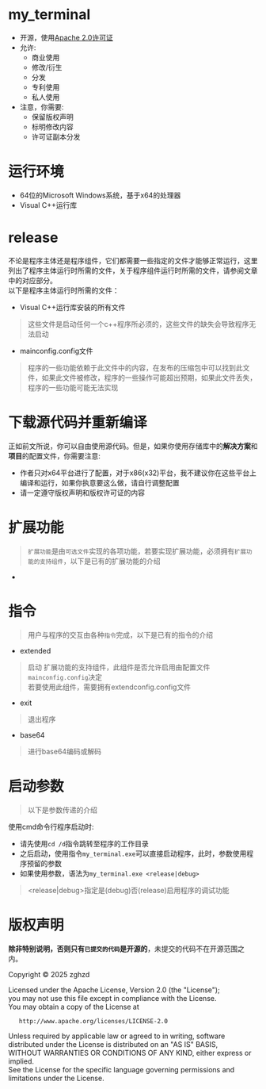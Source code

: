 ﻿# my_terminal
- 开源，使用[Apache 2.0许可证](https://github.com/zghzd/my_terminal/blob/master/LICENSE.txt)  
- 允许:  
  - 商业使用  
  - 修改/衍生  
  - 分发  
  - 专利使用  
  - 私人使用  
- 注意，你需要:
  - 保留版权声明  
  - 标明修改内容  
  - 许可证副本分发
# 运行环境  
- 64位的Microsoft Windows系统，基于x64的处理器  
- Visual C++运行库  
# release  
不论是程序主体还是程序组件，它们都需要一些指定的文件才能够正常运行，这里列出了程序主体运行时所需的文件，关于程序组件运行时所需的文件，请参阅文章中的对应部分。  
以下是程序主体运行时所需的文件：

- Visual C++运行库安装的所有文件  
> 这些文件是启动任何一个c++程序所必须的，这些文件的缺失会导致程序无法启动  

- mainconfig.config文件
> 程序的一些功能依赖于此文件中的内容，在发布的压缩包中可以找到此文件，如果此文件被修改，程序的一些操作可能超出预期，如果此文件丢失，程序的一些功能可能无法实现  

# 下载源代码并重新编译  
正如前文所说，你可以自由使用源代码。但是，如果你使用存储库中的**解决方案**和**项目**的配置文件，你需要注意:  
- 作者只对x64平台进行了配置，对于x86(x32)平台，我不建议你在这些平台上编译和运行，如果你执意要这么做，请自行调整配置  
- 请一定遵守版权声明和版权许可证的内容  
# 扩展功能  
> `扩展功能`是由`可选文件`实现的各项功能，若要实现扩展功能，必须拥有`扩展功能的支持组件`，以下是已有的扩展功能的介绍  

- 
>

# 指令  
> 用户与程序的交互由各种`指令`完成，以下是已有的指令的介绍  

- extended  
> 启动 扩展功能的支持组件，此组件是否允许启用由配置文件`mainconfig.config`决定  
> 若要使用此组件，需要拥有extendconfig.config文件  

- exit  
> 退出程序

- base64
> 进行base64编码或解码

# 启动参数  
> 以下是参数传递的介绍  

使用cmd命令行程序启动时:
  - 请先使用`cd /d`指令跳转至程序的工作目录  
  - 之后启动，使用指令`my_terminal.exe`可以直接启动程序，此时，参数使用程序预留的参数  
  - 如果使用参数，语法为`my_terminal.exe <release|debug>`  
> <release|debug>指定是(debug)否(release)启用程序的调试功能  
> 

# 版权声明
**除非特别说明，否则只有`已提交的代码`是开源的**，未提交的代码不在开源范围之内。  
  

   Copyright &copy; 2025 zghzd  
   
   Licensed under the Apache License, Version 2.0 (the "License");  
   you may not use this file except in compliance with the License.  
   You may obtain a copy of the License at  

       http://www.apache.org/licenses/LICENSE-2.0  

   Unless required by applicable law or agreed to in writing, software  
   distributed under the License is distributed on an "AS IS" BASIS,  
   WITHOUT WARRANTIES OR CONDITIONS OF ANY KIND, either express or implied.  
   See the License for the specific language governing permissions and  
   limitations under the License.  